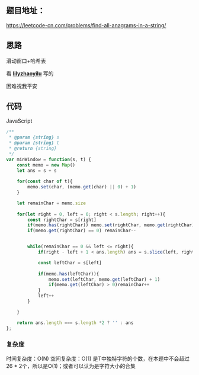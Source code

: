 ## 题目地址：

https://leetcode-cn.com/problems/find-all-anagrams-in-a-string/



## 思路

滑动窗口+哈希表

看 **[lilyzhaoyilu](https://github.com/lilyzhaoyilu)** 写的

困难祝我平安



## 代码

JavaScript

```javascript
/**
 * @param {string} s
 * @param {string} t
 * @return {string}
 */
var minWindow = function(s, t) {
    const memo = new Map()
    let ans = s + s
    
    for(const char of t){
        memo.set(char, (memo.get(char) || 0) + 1)
    }

    let remainChar = memo.size
    
    for(let right = 0, left = 0; right < s.length; right++){
        const rightChar = s[right]
        if(memo.has(rightChar)) memo.set(rightChar, memo.get(rightChar) - 1)
        if(memo.get(rightChar) == 0) remainChar--


        while(remainChar == 0 && left <= right){
            if(right - left + 1 < ans.length) ans = s.slice(left, right + 1)

            const leftChar = s[left]
            
            if(memo.has(leftChar)){
                memo.set(leftChar, memo.get(leftChar) + 1)
                if(memo.get(leftChar) > 0)remainChar++
            } 
            left++
        }    

    }

    return ans.length === s.length *2 ? '' : ans
};
```



### 复杂度

时间复杂度：O(N)
空间复杂度：O(1) 是T中独特字符的个数，在本题中不会超过26 * 2个，所以是O(1)；或者可以认为是字符大小的合集